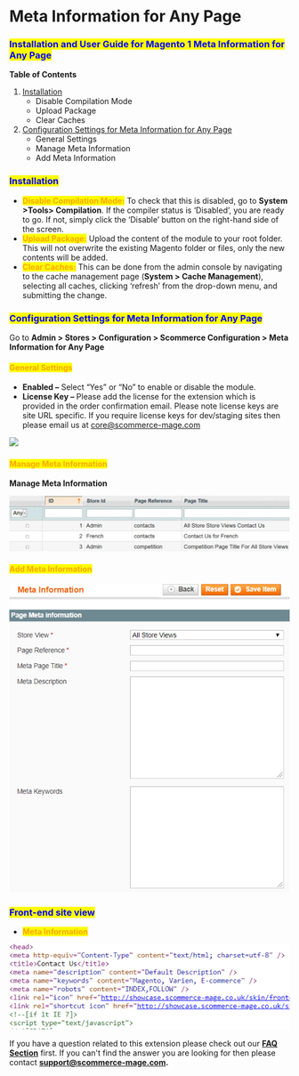 # Meta Information for Any Page

### <mark style="color:blue;">Installation and User Guide for Magento 1 Meta Information for Any Page</mark>

**Table of Contents**

1. [Installation ](meta-information-for-any-page.md#\_bookmark0)
   * Disable Compilation Mode&#x20;
   * Upload Package&#x20;
   * Clear Caches&#x20;
2. [Configuration Settings for Meta Information for Any Page ](meta-information-for-any-page.md#\_bookmark4)
   * General Settings&#x20;
   * Manage Meta Information&#x20;
   * Add Meta Information&#x20;

### <mark style="color:blue;">Installation</mark> <a href="#_bookmark0" id="_bookmark0"></a>

* <mark style="color:orange;">**Disable Compilation Mode:**</mark> To check that this is disabled, go to **System >Tools> Compilation**. If the compiler status is ‘Disabled’, you are ready to go. If not, simply click the ‘Disable’ button on the right-hand side of the screen.
* <mark style="color:orange;">**Upload Package:**</mark> Upload the content of the module to your root folder. This will not overwrite the existing Magento folder or files, only the new contents will be added.
* <mark style="color:orange;">**Clear Caches:**</mark> This can be done from the admin console by navigating to the cache management page (**System > Cache Management**), selecting all caches, clicking ‘refresh’ from the drop-down menu, and submitting the change.

### <mark style="color:blue;">Configuration Settings for Meta Information for Any Page</mark> <a href="#_bookmark4" id="_bookmark4"></a>

Go to **Admin > Stores > Configuration > Scommerce Configuration > Meta Information for Any Page**

#### <mark style="color:orange;">General Settings</mark> <a href="#_bookmark5" id="_bookmark5"></a>

* **Enabled –** Select “Yes” or “No” to enable or disable the module.
* **License Key –** Please add the license for the extension which is provided in the order confirmation email. Please note license keys are site URL specific. If you require license keys for dev/staging sites then please email us at [core@scommerce-mage.com](mailto:core@scommerce-mage.com)

![](../../.gitbook/assets/meta\_general.jpg)

#### <mark style="color:orange;">Manage Meta Information</mark> <a href="#_bookmark6" id="_bookmark6"></a>

**Manage Meta Information**

![](<../../.gitbook/assets/2 (35)>)

#### <mark style="color:orange;">Add Meta Information</mark> <a href="#_bookmark7" id="_bookmark7"></a>

![](<../../.gitbook/assets/3 (53)>)

### <mark style="color:blue;">Front-end site view</mark>

* <mark style="color:orange;">**Meta Information**</mark>

![](<../../.gitbook/assets/4 (57)>)

If you have a question related to this extension please check out our [**FAQ Section**](https://www.scommerce-mage.com/magento-meta-information-for-any-page.html#faq) first. If you can't find the answer you are looking for then please contact [**support@scommerce-mage.com**](mailto:core@scommerce-mage.com)**.**
